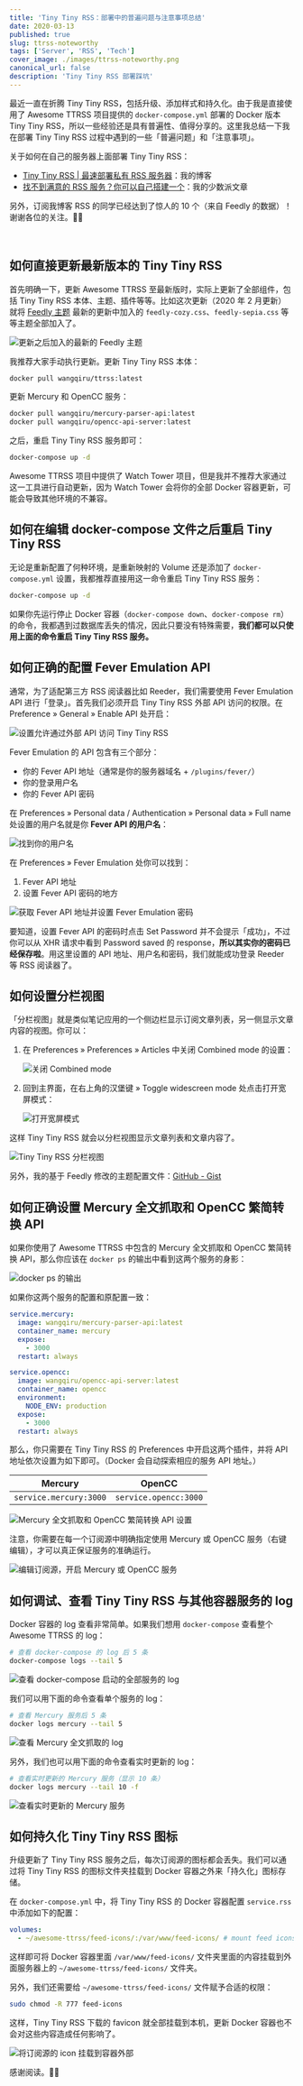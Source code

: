 ```yaml
---
title: 'Tiny Tiny RSS：部署中的普遍问题与注意事项总结'
date: 2020-03-13
published: true
slug: ttrss-noteworthy
tags: ['Server', 'RSS', 'Tech']
cover_image: ./images/ttrss-noteworthy.png
canonical_url: false
description: 'Tiny Tiny RSS 部署踩坑'
---
```


最近一直在折腾 Tiny Tiny RSS，包括升级、添加样式和持久化。由于我是直接使用了 Awesome TTRSS 项目提供的 `docker-compose.yml` 部署的 Docker 版本 Tiny Tiny RSS，所以一些经验还是具有普遍性、值得分享的。这里我总结一下我在部署 Tiny Tiny RSS 过程中遇到的一些「普遍问题」和「注意事项」。

关于如何在自己的服务器上面部署 Tiny Tiny RSS：

- [Tiny Tiny RSS | 最速部署私有 RSS 服务器](https://blog.spencerwoo.com/2019/11/tiny-tiny-rss/)：我的博客
- [找不到满意的 RSS 服务？你可以自己搭建一个](https://sspai.com/post/57498)：我的少数派文章

另外，订阅我博客 RSS 的同学已经达到了惊人的 10 个（来自 Feedly 的数据）！谢谢各位的关注。🙇‍♂️

<a href="https://blog.spencerwoo.com/posts/index.xml"><img src="https://img.shields.io/badge/subscribe%20via-RSS-ffa500?logo=rss&style=for-the-badge" alt="" style="display: inline; margin: 0 1rem 0 0; width: auto;"></a>
<a href="https://feedly.com/i/subscription/feed%2Fhttps%3A%2F%2Fblog.spencerwoo.com%2Fposts%2Findex.xml"><img src="https://img.shields.io/badge/dynamic/json?color=2bb24c&amp;label=subscribers&amp;query=%24.source.subscribers&amp;url=https%3A%2F%2Ffeedly.com%2Fv3%2Frecommendations%2Ffeeds%2Ffeed%252Fhttps%253A%252F%252Fblog.spencerwoo.com%252Fposts%252Findex.xml&amp;logo=feedly&style=for-the-badge" alt="" style="display: inline; margin: 0 1rem 0 0; width: auto;"></a>

## 如何直接更新最新版本的 Tiny Tiny RSS

首先明确一下，更新 Awesome TTRSS 至最新版时，实际上更新了全部组件，包括 Tiny Tiny RSS 本体、主题、插件等等。比如这次更新（2020 年 2 月更新）就将 [Feedly 主题](https://github.com/levito/tt-rss-feedly-theme) 最新的更新中加入的 `feedly-cozy.css`、`feedly-sepia.css` 等等主题全部加入了。

![更新之后加入的最新的 Feedly 主题](https://i.loli.net/2020/03/13/N2rpKWhFJ7RuUMa.png)

我推荐大家手动执行更新。更新 Tiny Tiny RSS 本体：

```bash
docker pull wangqiru/ttrss:latest
```

更新 Mercury 和 OpenCC 服务：

```bash
docker pull wangqiru/mercury-parser-api:latest
docker pull wangqiru/opencc-api-server:latest
```

之后，重启 Tiny Tiny RSS 服务即可：

```bash
docker-compose up -d
```

Awesome TTRSS 项目中提供了 Watch Tower 项目，但是我并不推荐大家通过这一工具进行自动更新，因为 Watch Tower 会将你的全部 Docker 容器更新，可能会导致其他环境的不兼容。

## 如何在编辑 docker-compose 文件之后重启 Tiny Tiny RSS

无论是重新配置了何种环境，是重新映射的 Volume 还是添加了 `docker-compose.yml` 设置，我都推荐直接用这一命令重启 Tiny Tiny RSS 服务：

```bash
docker-compose up -d
```

如果你先运行停止 Docker 容器（`docker-compose down`、`docker-compose rm`）的命令，我都遇到过数据库丢失的情况，因此只要没有特殊需要，**我们都可以只使用上面的命令重启 Tiny Tiny RSS 服务。**

## 如何正确的配置 Fever Emulation API

通常，为了适配第三方 RSS 阅读器比如 Reeder，我们需要使用 Fever Emulation API 进行「登录」。首先我们必须开启 Tiny Tiny RSS 外部 API 访问的权限。在 Preference » General » Enable API 处开启：

![设置允许通过外部 API 访问 Tiny Tiny RSS](https://i.loli.net/2020/03/13/XjfVUsYgFc89eAN.png)

Fever Emulation 的 API 包含有三个部分：

- 你的 Fever API 地址（通常是你的服务器域名 + `/plugins/fever/`）
- 你的登录用户名
- 你的 Fever API 密码

在 Preferences » Personal data / Authentication » Personal data » Full name 处设置的用户名就是你 **Fever API 的用户名**：

![找到你的用户名](https://i.loli.net/2020/03/13/VMza6fixXUPs3g2.png)

在 Preferences » Fever Emulation 处你可以找到：

1. Fever API 地址
2. 设置 Fever API 密码的地方

![获取 Fever API 地址并设置 Fever Emulation 密码](https://i.loli.net/2020/03/13/NXdxu4rbYR3vklc.png)

要知道，设置 Fever API 的密码时点击 Set Password 并不会提示「成功」，不过你可以从 XHR 请求中看到 Password saved 的 response，**所以其实你的密码已经保存啦**。用这里设置的 API 地址、用户名和密码，我们就能成功登录 Reeder 等 RSS 阅读器了。

## 如何设置分栏视图

「分栏视图」就是类似笔记应用的一个侧边栏显示订阅文章列表，另一侧显示文章内容的视图。你可以：

1. 在 Preferences » Preferences » Articles 中关闭 Combined mode 的设置：

   ![关闭 Combined mode](https://i.loli.net/2020/03/13/5onYuC3lBRbja4y.png)

2. 回到主界面，在右上角的汉堡键 » Toggle widescreen mode 处点击打开宽屏模式：

   ![打开宽屏模式](https://i.loli.net/2020/03/13/pTdZRzKOHmMjoru.png)

这样 Tiny Tiny RSS 就会以分栏视图显示文章列表和文章内容了。

![Tiny Tiny RSS 分栏视图](https://i.loli.net/2020/03/13/2wLi7d1hn5SjRtE.png)

另外，我的基于 Feedly 修改的主题配置文件：[GitHub - Gist](https://gist.github.com/spencerwooo/7a373a3c921a50953ec12f329452ee27)

## 如何正确设置 Mercury 全文抓取和 OpenCC 繁简转换 API

如果你使用了 Awesome TTRSS 中包含的 Mercury 全文抓取和 OpenCC 繁简转换 API，那么你应该在 `docker ps` 的输出中看到这两个服务的身影：

![docker ps 的输出](https://i.loli.net/2020/03/13/1gqOBVUvX5h7M63.png)

如果你这两个服务的配置和原配置一致：

```yaml
service.mercury:
  image: wangqiru/mercury-parser-api:latest
  container_name: mercury
  expose:
    - 3000
  restart: always

service.opencc:
  image: wangqiru/opencc-api-server:latest
  container_name: opencc
  environment:
    NODE_ENV: production
  expose:
    - 3000
  restart: always
```

那么，你只需要在 Tiny Tiny RSS 的 Preferences 中开启这两个插件，并将 API 地址依次设置为如下即可。（Docker 会自动探索相应的服务 API 地址。）

|        Mercury         |        OpenCC         |
| :--------------------: | :-------------------: |
| `service.mercury:3000` | `service.opencc:3000` |

![Mercury 全文抓取和 OpenCC 繁简转换 API 设置](https://i.loli.net/2020/03/13/Svf5Kc6wHu8kPLz.png)

注意，你需要在每一个订阅源中明确指定使用 Mercury 或 OpenCC 服务（右键编辑），才可以真正保证服务的准确运行。

![编辑订阅源，开启 Mercury 或 OpenCC 服务](https://i.loli.net/2020/03/13/8Y6uIm3Wi1flDqJ.png)

## 如何调试、查看 Tiny Tiny RSS 与其他容器服务的 log

Docker 容器的 log 查看非常简单。如果我们想用 `docker-compose` 查看整个 Awesome TTRSS 的 log：

```bash
# 查看 docker-compose 的 log 后 5 条
docker-compose logs --tail 5
```

![查看 docker-compose 启动的全部服务的 log](https://i.loli.net/2020/03/13/yQkgol9RceNnJXA.png)

我们可以用下面的命令查看单个服务的 log：

```bash
# 查看 Mercury 服务后 5 条
docker logs mercury --tail 5
```

![查看 Mercury 全文抓取的 log](https://i.loli.net/2020/03/13/czJECQs8nrIU5qm.png)

另外，我们也可以用下面的命令查看实时更新的 log：

```bash
# 查看实时更新的 Mercury 服务（显示 10 条）
docker logs mercury --tail 10 -f
```

![查看实时更新的 Mercury 服务](https://i.loli.net/2020/03/13/yiaoMZ8QnI91hzc.png)

## 如何持久化 Tiny Tiny RSS 图标

升级更新了 Tiny Tiny RSS 服务之后，每次订阅源的图标都会丢失。我们可以通过将 Tiny Tiny RSS 的图标文件夹挂载到 Docker 容器之外来「持久化」图标存储。

在 `docker-compose.yml` 中，将 Tiny Tiny RSS 的 Docker 容器配置 `service.rss` 中添加如下的配置：

```yaml
volumes:
  - ~/awesome-ttrss/feed-icons/:/var/www/feed-icons/ # mount feed icons to local machine
```

这样即可将 Docker 容器里面 `/var/www/feed-icons/` 文件夹里面的内容挂载到外面服务器上的 `~/awesome-ttrss/feed-icons/` 文件夹。

另外，我们还需要给 `~/awesome-ttrss/feed-icons/` 文件赋予合适的权限：

```bash
sudo chmod -R 777 feed-icons
```

这样，Tiny Tiny RSS 下载的 favicon 就全部挂载到本机，更新 Docker 容器也不会对这些内容造成任何影响了。

![将订阅源的 icon 挂载到容器外部](https://i.loli.net/2020/03/13/tkAfWmMXYLITcS9.png)

感谢阅读。🙇‍♂️
